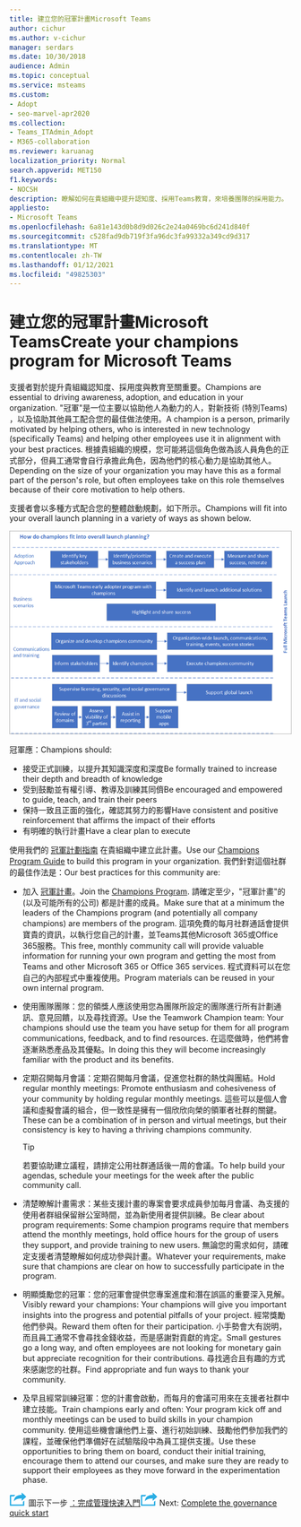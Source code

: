 ```yaml
---
title: 建立您的冠軍計畫Microsoft Teams
author: cichur
ms.author: v-cichur
manager: serdars
ms.date: 10/30/2018
audience: Admin
ms.topic: conceptual
ms.service: msteams
ms.custom:
- Adopt
- seo-marvel-apr2020
ms.collection:
- Teams_ITAdmin_Adopt
- M365-collaboration
ms.reviewer: karuanag
localization_priority: Normal
search.appverid: MET150
f1.keywords:
- NOCSH
description: 瞭解如何在貴組織中提升認知度、採用Teams教育，來培養團隊的採用能力。
appliesto:
- Microsoft Teams
ms.openlocfilehash: 6a81e143d0b8d9d026c2e24a0469bc6d241d840f
ms.sourcegitcommit: c528fad9db719f3fa96dc3fa99332a349cd9d317
ms.translationtype: MT
ms.contentlocale: zh-TW
ms.lasthandoff: 01/12/2021
ms.locfileid: "49825303"
---
```

# <a name="create-your-champions-program-for-microsoft-teams"></a><span data-ttu-id="fcc2b-103">建立您的冠軍計畫Microsoft Teams</span><span class="sxs-lookup"><span data-stu-id="fcc2b-103">Create your champions program for Microsoft Teams</span></span>

<span data-ttu-id="fcc2b-104">支援者對於提升貴組織認知度、採用度與教育至關重要。</span><span class="sxs-lookup"><span data-stu-id="fcc2b-104">Champions are essential to driving awareness, adoption, and education in your organization.</span></span> <span data-ttu-id="fcc2b-105">"冠軍"是一位主要以協助他人為動力的人，對新技術 (特別Teams) ，以及協助其他員工配合您的最佳做法使用。</span><span class="sxs-lookup"><span data-stu-id="fcc2b-105">A champion is a person, primarily motivated by helping others, who is interested in new technology (specifically Teams) and helping other employees use it in alignment with your best practices.</span></span> <span data-ttu-id="fcc2b-106">根據貴組織的規模，您可能將這個角色做為該人員角色的正式部分，但員工通常會自行承擔此角色，因為他們的核心動力是協助其他人。</span><span class="sxs-lookup"><span data-stu-id="fcc2b-106">Depending on the size of your organization you may have this as a formal part of the person's role, but often employees take on this role themselves because of their core motivation to help others.</span></span>

<span data-ttu-id="fcc2b-107">支援者會以多種方式配合您的整體啟動規劃，如下所示。</span><span class="sxs-lookup"><span data-stu-id="fcc2b-107">Champions will fit into your overall launch planning in a variety of ways as shown below.</span></span>

![冠軍啟動規劃的圖例](media/teams-adoption-champions.png)

<span data-ttu-id="fcc2b-109">冠軍應：</span><span class="sxs-lookup"><span data-stu-id="fcc2b-109">Champions should:</span></span>

- <span data-ttu-id="fcc2b-110">接受正式訓練，以提升其知識深度和深度</span><span class="sxs-lookup"><span data-stu-id="fcc2b-110">Be formally trained to increase their depth and breadth of knowledge</span></span>
- <span data-ttu-id="fcc2b-111">受到鼓勵並有權引導、教導及訓練其同儕</span><span class="sxs-lookup"><span data-stu-id="fcc2b-111">Be encouraged and empowered to guide, teach, and train their peers</span></span>
- <span data-ttu-id="fcc2b-112">保持一致且正面的強化，確認其努力的影響</span><span class="sxs-lookup"><span data-stu-id="fcc2b-112">Have consistent and positive reinforcement that affirms the impact of their efforts</span></span>
- <span data-ttu-id="fcc2b-113">有明確的執行計畫</span><span class="sxs-lookup"><span data-stu-id="fcc2b-113">Have a clear plan to execute</span></span>

<span data-ttu-id="fcc2b-114">使用我們的 [冠軍計劃指南](https://go.microsoft.com/fwlink/?linkid=854665) 在貴組織中建立此計畫。</span><span class="sxs-lookup"><span data-stu-id="fcc2b-114">Use our [Champions Program Guide](https://go.microsoft.com/fwlink/?linkid=854665) to build this program in your organization.</span></span> <span data-ttu-id="fcc2b-115">我們針對這個社群的最佳作法是：</span><span class="sxs-lookup"><span data-stu-id="fcc2b-115">Our best practices for this community are:</span></span>

- <span data-ttu-id="fcc2b-116">加入 [冠軍計畫](https://aka.ms/O365Champions)。</span><span class="sxs-lookup"><span data-stu-id="fcc2b-116">Join the [Champions Program](https://aka.ms/O365Champions).</span></span> <span data-ttu-id="fcc2b-117">請確定至少，"冠軍計畫"的 (以及可能所有的公司) 都是計畫的成員。</span><span class="sxs-lookup"><span data-stu-id="fcc2b-117">Make sure that at a minimum the leaders of the Champions program (and potentially all company champions) are members of the program.</span></span> <span data-ttu-id="fcc2b-118">這項免費的每月社群通話會提供寶貴的資訊，以執行您自己的計畫，並Teams其他Microsoft 365或Office 365服務。</span><span class="sxs-lookup"><span data-stu-id="fcc2b-118">This free, monthly community call will provide valuable information for running your own program and getting the most from Teams and other Microsoft 365 or Office 365 services.</span></span> <span data-ttu-id="fcc2b-119">程式資料可以在您自己的內部程式中重複使用。</span><span class="sxs-lookup"><span data-stu-id="fcc2b-119">Program materials can be reused in your own internal program.</span></span>

- <span data-ttu-id="fcc2b-120">使用團隊團隊：您的領獎人應該使用您為團隊所設定的團隊進行所有計劃通訊、意見回饋，以及尋找資源。</span><span class="sxs-lookup"><span data-stu-id="fcc2b-120">Use the Teamwork Champion team: Your champions should use the team you have setup for them for all program communications, feedback, and to find resources.</span></span>  <span data-ttu-id="fcc2b-121">在這麼做時，他們將會逐漸熟悉產品及其優點。</span><span class="sxs-lookup"><span data-stu-id="fcc2b-121">In doing this they will become increasingly familiar with the product and its benefits.</span></span>

- <span data-ttu-id="fcc2b-122">定期召開每月會議：定期召開每月會議，促進您社群的熱忱與團結。</span><span class="sxs-lookup"><span data-stu-id="fcc2b-122">Hold regular monthly meetings: Promote enthusiasm and cohesiveness of your community by holding regular monthly meetings.</span></span> <span data-ttu-id="fcc2b-123">這些可以是個人會議和虛擬會議的組合，但一致性是擁有一個欣欣向榮的領軍者社群的關鍵。</span><span class="sxs-lookup"><span data-stu-id="fcc2b-123">These can be a combination of in person and virtual meetings, but their consistency is key to having a thriving champions community.</span></span>

    > [!TIP]
    > <span data-ttu-id="fcc2b-124">若要協助建立議程，請排定公用社群通話後一周的會議。</span><span class="sxs-lookup"><span data-stu-id="fcc2b-124">To help build your agendas, schedule your meetings for the week after the public community call.</span></span> 

- <span data-ttu-id="fcc2b-125">清楚瞭解計畫需求：某些支援計畫的專案會要求成員參加每月會議、為支援的使用者群組保留辦公室時間，並為新使用者提供訓練。</span><span class="sxs-lookup"><span data-stu-id="fcc2b-125">Be clear about program requirements: Some champion programs require that members attend the monthly meetings, hold office hours for the group of users they support, and provide training to new users.</span></span> <span data-ttu-id="fcc2b-126">無論您的需求如何，請確定支援者清楚瞭解如何成功參與計畫。</span><span class="sxs-lookup"><span data-stu-id="fcc2b-126">Whatever your requirements, make sure that champions are clear on how to successfully participate in the program.</span></span>

- <span data-ttu-id="fcc2b-127">明顯獎勵您的冠軍：您的冠軍會提供您專案進度和潛在誤區的重要深入見解。</span><span class="sxs-lookup"><span data-stu-id="fcc2b-127">Visibly reward your champions: Your champions will give you important insights into the progress and potential pitfalls of your project.</span></span> <span data-ttu-id="fcc2b-128">經常獎勵他們參與。</span><span class="sxs-lookup"><span data-stu-id="fcc2b-128">Reward them often for their participation.</span></span> <span data-ttu-id="fcc2b-129">小手勢會大有説明，而且員工通常不會尋找金錢收益，而是感謝對貢獻的肯定。</span><span class="sxs-lookup"><span data-stu-id="fcc2b-129">Small gestures go a long way, and often employees are not looking for monetary gain but appreciate recognition for their contributions.</span></span> <span data-ttu-id="fcc2b-130">尋找適合且有趣的方式來感謝您的社群。</span><span class="sxs-lookup"><span data-stu-id="fcc2b-130">Find appropriate and fun ways to thank your community.</span></span> 

- <span data-ttu-id="fcc2b-131">及早且經常訓練冠軍：您的計畫會啟動，而每月的會議可用來在支援者社群中建立技能。</span><span class="sxs-lookup"><span data-stu-id="fcc2b-131">Train champions early and often: Your program kick off and monthly meetings can be used to build skills in your champion community.</span></span> <span data-ttu-id="fcc2b-132">使用這些機會讓他們上臺、進行初始訓練、鼓勵他們參加我們的課程，並確保他們準備好在試驗階段中為員工提供支援。</span><span class="sxs-lookup"><span data-stu-id="fcc2b-132">Use these opportunities to bring them on board, conduct their initial training, encourage them to attend our courses, and make sure they are ready to support their employees as they move forward in the experimentation phase.</span></span>  

<span data-ttu-id="fcc2b-133">![代表下一個步驟的 ](media/teams-adoption-next-icon.png) 圖示下一步 [：完成管理快速入門](teams-adoption-governance-quick-start.md)</span><span class="sxs-lookup"><span data-stu-id="fcc2b-133">![An icon representing the next step](media/teams-adoption-next-icon.png) Next: [Complete the governance quick start](teams-adoption-governance-quick-start.md)</span></span>

